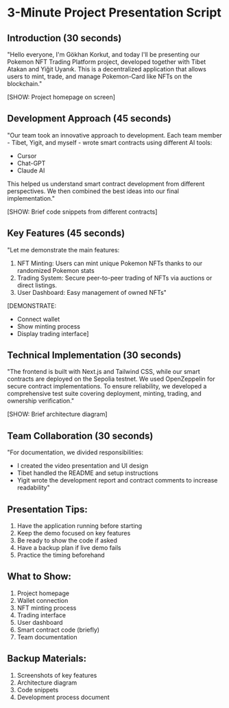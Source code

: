 # 3-Minute Project Presentation Script

## Introduction (30 seconds)
"Hello everyone, I'm Gökhan Korkut, and today I'll be presenting our Pokemon NFT Trading Platform project, developed together with Tibet Atakan and Yiğit Uyanık. This is a decentralized application that allows users to mint, trade, and manage Pokemon-Card like NFTs on the blockchain."

[SHOW: Project homepage on screen]

## Development Approach (45 seconds)
"Our team took an innovative approach to development. Each team member - Tibet, Yigit, and myself - wrote smart contracts using different AI tools:
- Cursor
- Chat-GPT
- Claude AI

This helped us understand smart contract development from different perspectives. We then combined the best ideas into our final implementation."

[SHOW: Brief code snippets from different contracts]

## Key Features (45 seconds)
"Let me demonstrate the main features:
1. NFT Minting: Users can mint unique Pokemon NFTs thanks to our randomized Pokemon stats
2. Trading System: Secure peer-to-peer trading of NFTs via auctions or direct listings. 
3. User Dashboard: Easy management of owned NFTs"

[DEMONSTRATE: 
- Connect wallet
- Show minting process
- Display trading interface]

## Technical Implementation (30 seconds)
"The frontend is built with Next.js and Tailwind CSS, while our smart contracts are deployed on the Sepolia testnet. We used OpenZeppelin for secure contract implementations. To ensure reliability, we developed a comprehensive test suite covering deployment, minting, trading, and ownership verification."

[SHOW: Brief architecture diagram]

## Team Collaboration (30 seconds)
"For documentation, we divided responsibilities:
- I created the video presentation and UI design
- Tibet handled the README and setup instructions
- Yigit wrote the development report and contract comments to increase readability"

## Presentation Tips:
1. Have the application running before starting
2. Keep the demo focused on key features
3. Be ready to show the code if asked
4. Have a backup plan if live demo fails
5. Practice the timing beforehand

## What to Show:
1. Project homepage
2. Wallet connection
3. NFT minting process
4. Trading interface
5. User dashboard
6. Smart contract code (briefly)
7. Team documentation

## Backup Materials:
1. Screenshots of key features
2. Architecture diagram
3. Code snippets
4. Development process document 